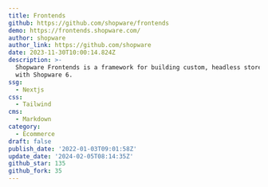 ```yaml
---
title: Frontends
github: https://github.com/shopware/frontends
demo: https://frontends.shopware.com/
author: shopware
author_link: https://github.com/shopware
date: 2023-11-30T10:00:14.824Z
description: >-
  Shopware Frontends is a framework for building custom, headless storefronts
  with Shopware 6.
ssg:
  - Nextjs
css:
  - Tailwind
cms:
  - Markdown
category:
  - Ecommerce
draft: false
publish_date: '2022-01-03T09:01:58Z'
update_date: '2024-02-05T08:14:35Z'
github_star: 135
github_fork: 35
---
```

